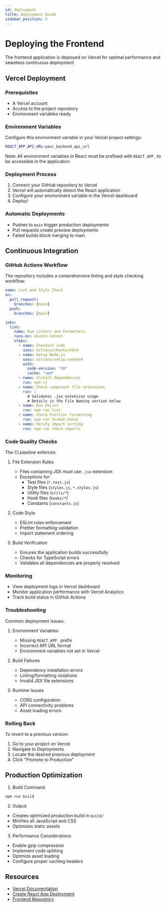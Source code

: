 ```yaml
---
id: deployment
title: Deployment Guide
sidebar_position: 5
---
```


# Deploying the Frontend

The frontend application is deployed on Vercel for optimal performance and seamless continuous deployment.

## Vercel Deployment

### Prerequisites

- A Vercel account
- Access to the project repository
- Environment variables ready

### Environment Variables

Configure this environment variable in your Vercel project settings:

```bash
REACT_APP_API_URL=your_backend_api_url
```

Note: All environment variables in React must be prefixed with `REACT_APP_` to be accessible in the application.

### Deployment Process

1. Connect your GitHub repository to Vercel
2. Vercel will automatically detect the React application
3. Configure your environment variable in the Vercel dashboard
4. Deploy!

### Automatic Deployments

- Pushes to `main` trigger production deployments
- Pull requests create preview deployments
- Failed builds block merging to main

## Continuous Integration

### GitHub Actions Workflow

The repository includes a comprehensive linting and style checking workflow:

```yaml
name: Lint and Style Check
on:
  pull_request:
    branches: [main]
  push:
    branches: [main]

jobs:
  lint:
    name: Run Linters and Formatters
    runs-on: ubuntu-latest
    steps:
      - name: Checkout code
        uses: actions/checkout@v4
      - name: Setup Node.js
        uses: actions/setup-node@v4
        with:
          node-version: "20"
          cache: "npm"
      - name: Install dependencies
        run: npm ci
      - name: Check component file extensions
        run: |
          # Validates .jsx extension usage
          # Details in the File Naming section below
      - name: Run ESLint
        run: npm run lint
      - name: Check Prettier formatting
        run: npm run format:check
      - name: Verify import sorting
        run: npm run check-imports
```

### Code Quality Checks

The CI pipeline enforces:

1. File Extension Rules

   - Files containing JSX must use `.jsx` extension
   - Exceptions for:
     - Test files (`*.test.js`)
     - Style files (`styles.js`, `*.styles.js`)
     - Utility files (`utils/*`)
     - Hook files (`hooks/*`)
     - Constants (`constants.js`)

2. Code Style

   - ESLint rules enforcement
   - Prettier formatting validation
   - Import statement ordering

3. Build Verification
   - Ensures the application builds successfully
   - Checks for TypeScript errors
   - Validates all dependencies are properly resolved

### Monitoring

- View deployment logs in Vercel dashboard
- Monitor application performance with Vercel Analytics
- Track build status in GitHub Actions

### Troubleshooting

Common deployment issues:

1. Environment Variables

   - Missing `REACT_APP_` prefix
   - Incorrect API URL format
   - Environment variables not set in Vercel

2. Build Failures

   - Dependency installation errors
   - Linting/formatting violations
   - Invalid JSX file extensions

3. Runtime Issues
   - CORS configuration
   - API connectivity problems
   - Asset loading errors

### Rolling Back

To revert to a previous version:

1. Go to your project on Vercel
2. Navigate to Deployments
3. Locate the desired previous deployment
4. Click "Promote to Production"

## Production Optimization

1. Build Command

```bash
npm run build
```

2. Output

- Creates optimized production build in `build/`
- Minifies all JavaScript and CSS
- Optimizes static assets

3. Performance Considerations

- Enable gzip compression
- Implement code splitting
- Optimize asset loading
- Configure proper caching headers

## Resources

- [Vercel Documentation](https://vercel.com/docs)
- [Create React App Deployment](https://create-react-app.dev/docs/deployment/)
- [Frontend Repository](https://github.com/disc-template/frontend)
